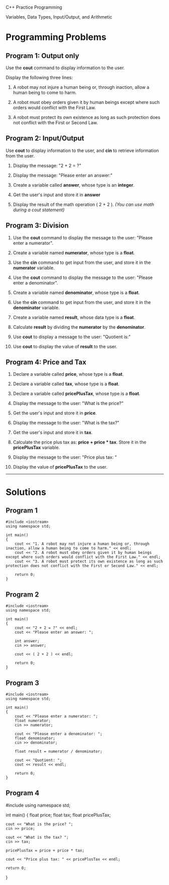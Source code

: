 C++ Practice Programming

Variables, Data Types, Input/Output, and Arithmetic

# Programming Problems

## Program 1: Output only

Use the **cout** command to display information to the user.

Display the following three lines:

1. A robot may not injure a human being or, through inaction, allow a human being to come to harm.

2. A robot must obey orders given it by human beings except where such orders would conflict with the First Law.

3. A robot must protect its own existence as long as such protection does not conflict with the First or Second Law. 


## Program 2: Input/Output

Use **cout** to display information to the user, and **cin** to retrieve information from the user.

1. Display the message: "2 + 2 = ?"

2. Display the message: "Please enter an answer:"

3. Create a variable called **answer**, whose type is an **integer**.

4. Get the user's input and store it in **answer**

5. Display the result of the math operation ( 2 + 2 ).
    *(You can use math during a cout statement)*


## Program 3: Division

1. Use the **cout** command to display the message to the user: "Please enter a numerator".

2. Create a variable named **numerator**, whose type is a **float**.

3. Use the **cin** command to get input from the user, and store it in the **numerator** variable.

4. Use the **cout** command to display the message to the user: "Please enter a denominator".

5. Create a variable named **denominator**, whose type is a **float**.

6. Use the **cin** command to get input from the user, and store it in the **denominator** variable.

7. Create a variable named **result**, whose data type is a **float**.

8. Calculate **result** by dividing the **numerator** by the **denominator**.

9. Use **cout** to display a message to the user: "Quotient is:"

10. Use **cout** to display the value of **result** to the user.


## Program 4: Price and Tax

1. Declare a variable called **price**, whose type is a **float**.

2. Declare a variable called **tax**, whose type is a **float**.

3. Declare a variable called **pricePlusTax**, whose type is a **float**.

4. Display the message to the user: "What is the price?"

5. Get the user's input and store it in **price**.

6. Display the message to the user: "What is the tax?"

7. Get the user's input and store it in **tax**.

8. Calculate the price plus tax as: **price + price * tax**.
    Store it in the **pricePlusTax** variable.

9. Display the message to the user: "Price plus tax: "

10. Display the value of **pricePlusTax** to the user.

---

# Solutions

## Program 1

    #include <iostream>
    using namespace std;

    int main()
    {
        cout << "1. A robot may not injure a human being or, through inaction, allow a human being to come to harm." << endl;
        cout << "2. A robot must obey orders given it by human beings except where such orders would conflict with the First Law." << endl;
        cout << "3. A robot must protect its own existence as long as such protection does not conflict with the First or Second Law." << endl;

        return 0;
    }

## Program 2

    #include <iostream>
    using namespace std;

    int main()
    {
        cout << "2 + 2 = ?" << endl;
        cout << "Please enter an answer: ";
        
        int answer;
        cin >> answer;
        
        cout << ( 2 + 2 ) << endl;
        
        return 0;
    }


## Program 3

    #include <iostream>
    using namespace std;

    int main()
    {
        cout << "Please enter a numerator: ";
        float numerator;
        cin >> numerator;
        
        cout << "Please enter a denominator: ";
        float denominator;
        cin >> denominator;
        
        float result = numerator / denominator;
        
        cout << "Quotient: ";
        cout << result << endl;
        
        return 0;
    }

## Program 4

#include <iostream>
using namespace std;

int main()
{
    float price;
    float tax;
    float pricePlusTax;
    
    cout << "What is the price? ";
    cin >> price;
    
    cout << "What is the tax? ";
    cin >> tax;
    
    pricePlusTax = price + price * tax;
    
    cout << "Price plus tax: " << pricePlusTax << endl;
    
    return 0;
}
